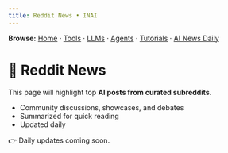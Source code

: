 ```yaml
---
title: Reddit News • INAI
---
```

**Browse:** [Home](index.md) · [Tools](tools.md) · [LLMs](llms.md) · [Agents](agents.md) · [Tutorials](tutorials.md) · [AI News Daily](news.md)

# 📢 Reddit News

This page will highlight top **AI posts from curated subreddits**.

- Community discussions, showcases, and debates
- Summarized for quick reading
- Updated daily

👉 Daily updates coming soon.
